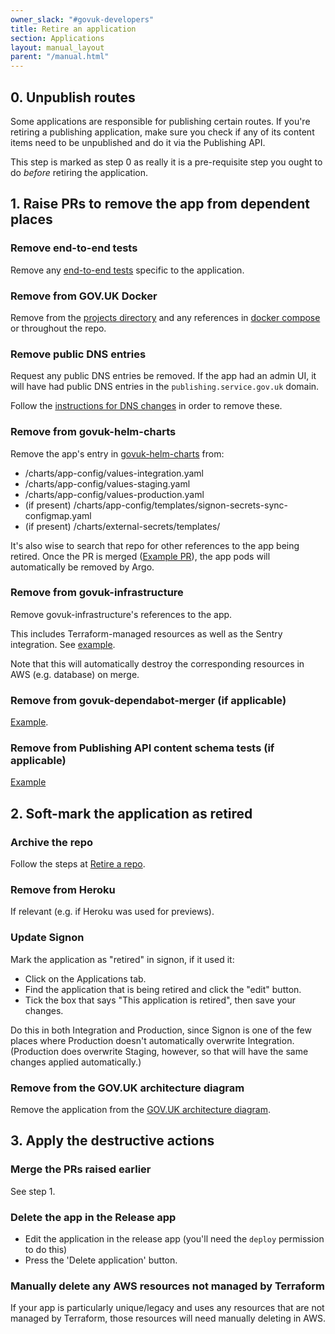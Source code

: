```yaml
---
owner_slack: "#govuk-developers"
title: Retire an application
section: Applications
layout: manual_layout
parent: "/manual.html"
---
```


## 0. Unpublish routes

Some applications are responsible for publishing certain routes. If you're retiring a publishing application, make sure you check if any of its content items need to be unpublished and do it via the Publishing API.

This step is marked as step 0 as really it is a pre-requisite step you ought to do _before_ retiring the application.

## 1. Raise PRs to remove the app from dependent places

### Remove end-to-end tests

Remove any [end-to-end tests][end-to-end] specific to the application.

[end-to-end]: https://github.com/alphagov/govuk-e2e-tests

### Remove from GOV.UK Docker

Remove from the [projects directory] and any references
in [docker compose] or throughout the repo.

[projects directory]: https://github.com/alphagov/govuk-docker/tree/master/projects
[docker compose]: https://github.com/alphagov/govuk-docker/blob/master/docker-compose.yml

### Remove public DNS entries

Request any public DNS entries be removed. If the app had an admin UI, it will
have had public DNS entries in the `publishing.service.gov.uk` domain.

Follow the [instructions for DNS changes][dns-changes] in order to remove
these.

[dns-changes]: /manual/dns.html#dns-for-the-publishingservicegovuk-domain

### Remove from govuk-helm-charts

Remove the app's entry in [govuk-helm-charts](https://github.com/alphagov/govuk-helm-charts/) from:

- /charts/app-config/values-integration.yaml
- /charts/app-config/values-staging.yaml
- /charts/app-config/values-production.yaml
- (if present) /charts/app-config/templates/signon-secrets-sync-configmap.yaml
- (if present) /charts/external-secrets/templates/<app name>

It's also wise to search that repo for other references to the app being retired.
Once the PR is merged ([Example PR](https://github.com/alphagov/govuk-helm-charts/pull/1236)), the app pods will automatically be removed by Argo.

### Remove from govuk-infrastructure

Remove govuk-infrastructure's references to the app.

This includes Terraform-managed resources as well as the Sentry integration. See [example](https://github.com/alphagov/govuk-infrastructure/pull/2264).

Note that this will automatically destroy the corresponding resources in AWS (e.g. database) on merge.

### Remove from govuk-dependabot-merger (if applicable)

[Example](https://github.com/alphagov/govuk-dependabot-merger/pull/105).

### Remove from Publishing API content schema tests (if applicable)

[Example](https://github.com/alphagov/publishing-api/pull/3387)

## 2. Soft-mark the application as retired

### Archive the repo

Follow the steps at [Retire a repo](/manual/retiring-a-repo.html).

### Remove from Heroku

If relevant (e.g. if Heroku was used for previews).

### Update Signon

Mark the application as "retired" in signon, if it used it:

- Click on the Applications tab.
- Find the application that is being retired and click the "edit" button.
- Tick the box that says "This application is retired", then save your changes.

Do this in both Integration and Production, since Signon is one of the few places where Production doesn't automatically overwrite Integration.
(Production does overwrite Staging, however, so that will have the same changes applied automatically.)

### Remove from the GOV.UK architecture diagram

Remove the application from the [GOV.UK architecture diagram](/manual/architecture.html).

## 3. Apply the destructive actions

### Merge the PRs raised earlier

See step 1.

### Delete the app in the Release app

- Edit the application in the release app (you'll need the `deploy` permission to do this)
- Press the 'Delete application' button.

### Manually delete any AWS resources not managed by Terraform

If your app is particularly unique/legacy and uses any resources that are not managed by Terraform, those resources will need manually deleting in AWS.
